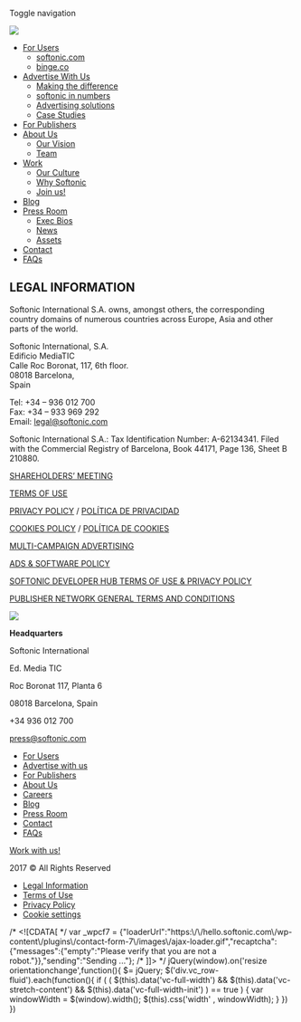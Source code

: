 Toggle navigation

 [![](https://hello.softonic.com/wp-content/uploads/2017/05/SFT_new_logo_H-1.png)](https://hello.softonic.com/) 

*   [For Users](https://hello.softonic.com/for-users/ "For Users")
    *   [softonic.com](https://hello.softonic.com/for-users/#softonicdotcom "softonic.com")
    *   [binge.co](https://hello.softonic.com/for-users/#bingedotcom "binge.co")
*   [Advertise With Us](https://hello.softonic.com/advertise-with-us/ "Advertise With Us")
    *   [Making the difference](https://hello.softonic.com/advertise-with-us/making-the-difference/ "Making the difference")
    *   [softonic in numbers](https://hello.softonic.com/advertise-with-us/ "softonic in numbers")
    *   [Advertising solutions](https://hello.softonic.com/advertise-with-us/advertising-solutions/ "Advertising solutions")
    *   [Case Studies](https://hello.softonic.com/advertise-with-us/case-studies/ "Case Studies")
*   [For Publishers](https://hello.softonic.com/softonic-publisher-network/ "For Publishers")
*   [About Us](https://hello.softonic.com/about-us/ "About Us")
    *   [Our Vision](https://hello.softonic.com/about-us/#our-vision "Our Vision")
    *   [Team](https://hello.softonic.com/about-us/#team "Team")
*   [Work](https://hello.softonic.com/careers/ "Work")
    *   [Our Culture](https://hello.softonic.com/careers/#our-culture "Our Culture")
    *   [Why Softonic](https://hello.softonic.com/why-softonic/ "Why Softonic")
    *   [Join us!](https://hello.softonic.com/careers/#join-us "Join us!")
*   [Blog](https://hello.softonic.com/blog/ "Blog")
*   [Press Room](https://hello.softonic.com/press-room/ "Press Room")
    *   [Exec Bios](https://hello.softonic.com/press/#exec-bios "Exec Bios")
    *   [News](https://hello.softonic.com/press-room/ "News")
    *   [Assets](https://hello.softonic.com/press/#assets "Assets")
*   [Contact](https://hello.softonic.com/contact/ "Contact")
*   [FAQs](https://hello.softonic.com/faqs/ "FAQs")

**LEGAL INFORMATION** 
----------------------

Softonic International S.A. owns, amongst others, the corresponding country domains of numerous countries across Europe, Asia and other parts of the world.

Softonic International, S.A.  
Edificio MediaTIC  
Calle Roc Boronat, 117, 6th floor.  
08018 Barcelona,  
Spain

Tel: +34 – 936 012 700  
Fax: +34 – 933 969 292  
Email: legal@softonic.com

Softonic International S.A.: Tax Identification Number: A-62134341. Filed with the Commercial Registry of Barcelona, Book 44171, Page 136, Sheet B 210880.

[SHAREHOLDERS’ MEETING](https://hello.softonic.com/shareholders-meeting/)

[TERMS OF USE](https://hello.softonic.com/terms-of-use/)

[PRIVACY POLICY](https://hello.softonic.com/privacy-policy/) / [POLÍTICA DE PRIVACIDAD](https://hello.softonic.com/politica-de-privacidad/)

[COOKIES POLICY](https://hello.softonic.com/cookies-policy) / [POLÍTICA DE COOKIES](https://hello.softonic.com/politica-de-cookies/)

[MULTI-CAMPAIGN ADVERTISING](https://hello.softonic.com/multi-campaign-advertising/)

[ADS & SOFTWARE POLICY](https://hello.softonic.com/ads-software-policies/)

[SOFTONIC DEVELOPER HUB TERMS OF USE & PRIVACY POLICY](https://hello.softonic.com/softonic-developer-hub-terms-of-use-privacy-policy/)

[PUBLISHER NETWORK GENERAL TERMS AND CONDITIONS](https://hello.softonic.com/publisher-network-general-terms-and-conditions/)

![](https://hello.softonic.com/wp-content/uploads/2017/05/logo-white.png)

**Headquarters**

Softonic International

Ed. Media TIC

Roc Boronat 117, Planta 6

08018 Barcelona, Spain

+34 936 012 700

[press@softonic.com](mailto:press@softonic.com)

*   [For Users](https://hello.softonic.com/for-users/)
*   [Advertise with us](https://hello.softonic.com/advertise-with-us/)
*   [For Publishers](https://hello.softonic.com/softonic-publisher-network/)
*   [About Us](https://hello.softonic.com/about-us/)
*   [Careers](https://hello.softonic.com/careers/)
*   [Blog](https://hello.softonic.com/blog/)
*   [Press Room](https://hello.softonic.com/press-room/)
*   [Contact](https://hello.softonic.com/contact/)
*   [FAQs](https://hello.softonic.com/faqs/)

[Work with us!](https://softonic.teamtailor.com/)

2017 © All Rights Reserved

*   [Legal Information](https://hello.softonic.com/legal-information/)
*   [Terms of Use](https://hello.softonic.com/terms-of-use/)
*   [Privacy Policy](https://hello.softonic.com/privacy-policy/)
*   [Cookie settings](#)

/\* <!\[CDATA\[ \*/ var \_wpcf7 = {"loaderUrl":"https:\\/\\/hello.softonic.com\\/wp-content\\/plugins\\/contact-form-7\\/images\\/ajax-loader.gif","recaptcha":{"messages":{"empty":"Please verify that you are not a robot."}},"sending":"Sending ..."}; /\* \]\]> \*/ jQuery(window).on('resize orientationchange',function(){ $= jQuery; $('div.vc\_row-fluid').each(function(){ if ( ( $(this).data('vc-full-width') && $(this).data('vc-stretch-content') && $(this).data('vc-full-width-init') ) == true ) { var windowWidth = $(window).width(); $(this).css('width' , windowWidth); } }) })